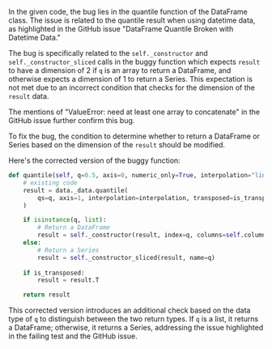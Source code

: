 In the given code, the bug lies in the quantile function of the DataFrame class. The issue is related to the quantile result when using datetime data, as highlighted in the GitHub issue "DataFrame Quantile Broken with Datetime Data."

The bug is specifically related to the `self._constructor` and `self._constructor_sliced` calls in the buggy function which expects `result` to have a dimension of 2 if `q` is an array to return a DataFrame, and otherwise expects a dimension of 1 to return a Series. This expectation is not met due to an incorrect condition that checks for the dimension of the `result` data.

The mentions of "ValueError: need at least one array to concatenate" in the GitHub issue further confirm this bug.

To fix the bug, the condition to determine whether to return a DataFrame or Series based on the dimension of the `result` should be modified.

Here's the corrected version of the buggy function:

```python
def quantile(self, q=0.5, axis=0, numeric_only=True, interpolation="linear"):
    # existing code
    result = data._data.quantile(
        qs=q, axis=1, interpolation=interpolation, transposed=is_transposed
    )

    if isinstance(q, list):
        # Return a DataFrame
        result = self._constructor(result, index=q, columns=self.columns)
    else:
        # Return a Series
        result = self._constructor_sliced(result, name=q)
        
    if is_transposed:
        result = result.T

    return result
```

This corrected version introduces an additional check based on the data type of `q` to distinguish between the two return types. If `q` is a list, it returns a DataFrame; otherwise, it returns a Series, addressing the issue highlighted in the failing test and the GitHub issue.